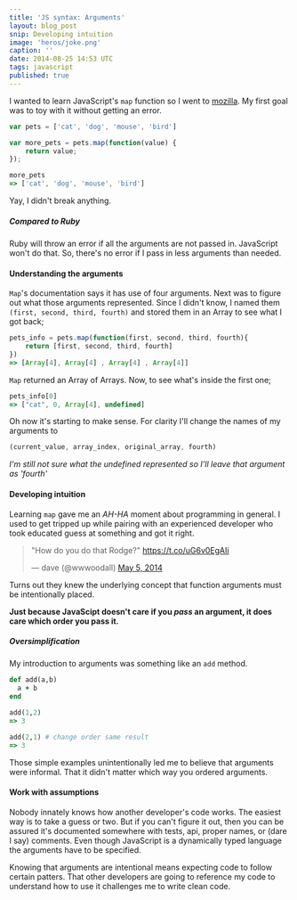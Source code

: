 ```yaml
---
title: 'JS syntax: Arguments'
layout: blog_post
snip: Developing intuition
image: 'heros/joke.png'
caption: ''
date: 2014-08-25 14:53 UTC
tags: javascript
published: true
---
```


I wanted to learn JavaScript's `map` function so I went to [mozilla](https://developer.mozilla.org/en-US/docs/Web/JavaScript/Reference/Global_Objects/Array/map). My first goal was to toy with it without getting an error.

~~~javascript
var pets = ['cat', 'dog', 'mouse', 'bird']

var more_pets = pets.map(function(value) {
    return value;
});

more_pets
=> ['cat', 'dog', 'mouse', 'bird']
~~~

Yay, I didn't break anything.

##### Compared to Ruby

Ruby will throw an error if all the arguments are not passed in. JavaScript won't do that. So, there's no error if I pass in less arguments than needed.

#### Understanding the arguments

`Map`'s documentation says it has use of four arguments. Next was to figure out what those arguments represented. Since I didn't know, I named them `(first, second, third, fourth)` and stored them in an Array to see what I got back;

~~~javascript
pets_info = pets.map(function(first, second, third, fourth){
    return [first, second, third, fourth]
})
=> [Array[4], Array[4] , Array[4] , Array[4]]
~~~

`Map` returned an Array of Arrays. Now, to see what's inside the first one;

~~~javascript
pets_info[0]
=> ["cat", 0, Array[4], undefined]
~~~

Oh now it's starting to make sense. For clarity I'll change the names of my arguments to

~~~javascript
(current_value, array_index, original_array, fourth)  
~~~
_I'm still not sure what the undefined represented so I'll leave that argument as 'fourth'_

#### Developing intuition
Learning `map` gave me an _AH-HA_ moment about programming in general. 
I used to get tripped up while pairing with an experienced developer who took educated guess at something and got it right. 

<blockquote class="twitter-tweet" lang="en"><p>&quot;How do you do that Rodge?&quot;&#10;<a href="https://t.co/uG6v0EgAIi">https://t.co/uG6v0EgAIi</a></p>&mdash; dave (@wwwoodall) <a href="https://twitter.com/wwwoodall/statuses/463406685936427008">May 5, 2014</a></blockquote>
<script async src="//platform.twitter.com/widgets.js" charset="utf-8"></script>

Turns out they knew the underlying concept that function arguments must be intentionally placed.

**Just because JavaScipt doesn't care if you _pass_ an argument, it does care which order you pass it.** 

##### Oversimplification
My introduction to arguments was something like an `add` method.

~~~ruby
def add(a,b)
  a + b
end

add(1,2)
=> 3

add(2,1) # change order same result
=> 3
~~~

Those simple examples unintentionally led me to believe that arguments were informal. That it didn't matter which way you ordered arguments.

#### Work with assumptions

Nobody innately knows how another developer's code works. The easiest way is to take a guess or two. But if you can't figure it out, then you can be assured it's documented somewhere with tests, api, proper names, or (dare I say) comments. Even though JavaScript is a dynamically typed language the arguments have to be specified.

Knowing that arguments are intentional means expecting code to follow certain patters. That other developers are going to reference my code to understand how to use it challenges me to write clean code.
